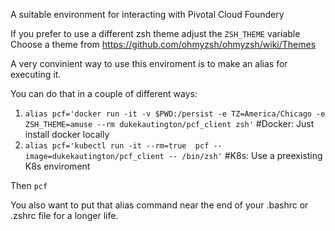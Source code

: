 A suitable environment for interacting with Pivotal Cloud Foundery

If you prefer to use a different zsh theme adjust the `ZSH_THEME` variable 
Choose a theme from https://github.com/ohmyzsh/ohmyzsh/wiki/Themes

A very convinient way to use this enviroment is to make an alias for executing it.

You can do that in a couple of different ways:

1) `alias pcf='docker run -it -v $PWD:/persist -e TZ=America/Chicago -e ZSH_THEME=amuse --rm dukekautington/pcf_client zsh'` #Docker: Just install docker locally 
2) `alias pcf='kubectl run -it --rm=true  pcf --image=dukekautington/pcf_client -- /bin/zsh'` #K8s:  Use a preexisting K8s enviroment 

Then `pcf`

You also want to put that alias command near the end of your .bashrc or .zshrc file for a longer life.
